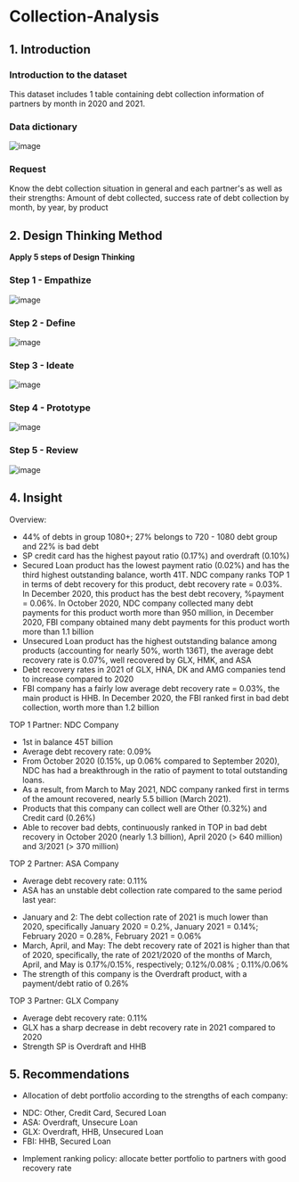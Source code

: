 # Collection-Analysis
## 1. Introduction
### Introduction to the dataset
This dataset includes 1 table containing debt collection information of partners by month in 2020 and 2021.
### Data dictionary
![image](https://github.com/gathub-lab/Collection-Analysis/assets/116141004/c84a1c62-653e-4b82-8bea-589ad40195b2)
### Request
Know the debt collection situation in general and each partner's as well as their strengths: Amount of debt collected, success rate of debt collection by month, by year, by product

## 2. Design Thinking Method
**Apply 5 steps of Design Thinking**
### Step 1 - Empathize
![image](https://github.com/gathub-lab/Collection-Analysis/assets/116141004/26b9574a-78c1-404e-b79c-e5ac57ef2159)
### Step 2 - Define
![image](https://github.com/gathub-lab/Collection-Analysis/assets/116141004/18b5ddd0-8197-4e8f-a74d-909881cf1b6c)

### Step 3 - Ideate
![image](https://github.com/gathub-lab/Collection-Analysis/assets/116141004/1e7934c4-9a1f-4142-943a-bf95151c4831)

### Step 4 - Prototype
![image](https://github.com/gathub-lab/Collection-Analysis/assets/116141004/8ba623d4-c131-484e-bca2-52c249994061)

### Step 5 - Review
![image](https://github.com/gathub-lab/Collection-Analysis/assets/116141004/fb3ca4f1-f7f2-47f1-84fe-42382c39f4ae)

## 4. Insight
Overview:
- 44% of debts in group 1080+; 27% belongs to 720 - 1080 debt group and 22% is bad debt
- SP credit card has the highest payout ratio (0.17%) and overdraft (0.10%)
- Secured Loan product has the lowest payment ratio (0.02%) and has the third highest outstanding balance, worth 41T. NDC company ranks TOP 1 in terms of debt recovery for this product, debt recovery rate = 0.03%. In December 2020, this product has the best debt recovery, %payment = 0.06%. In October 2020, NDC company collected many debt payments for this product worth more than 950 million, in December 2020, FBI company obtained many debt payments for this product worth more than 1.1 billion
- Unsecured Loan product has the highest outstanding balance among products (accounting for nearly 50%, worth 136T), the average debt recovery rate is 0.07%, well recovered by GLX, HMK, and ASA
- Debt recovery rates in 2021 of GLX, HNA, DK and AMG companies tend to increase compared to 2020
- FBI company has a fairly low average debt recovery rate = 0.03%, the main product is HHB. In December 2020, the FBI ranked first in bad debt collection, worth more than 1.2 billion

TOP 1 Partner: NDC Company
- 1st in balance 45T billion
- Average debt recovery rate: 0.09%
- From October 2020 (0.15%, up 0.06% compared to September 2020), NDC has had a breakthrough in the ratio of payment to total outstanding loans.
- As a result, from March to May 2021, NDC company ranked first in terms of the amount recovered, nearly 5.5 billion (March 2021).
- Products that this company can collect well are Other (0.32%) and Credit card (0.26%)
- Able to recover bad debts, continuously ranked in TOP in bad debt recovery in October 2020 (nearly 1.3 billion), April 2020 (> 640 million) and 3/2021 (> 370 million)

TOP 2 Partner: ASA Company
- Average debt recovery rate: 0.11%
- ASA has an unstable debt collection rate compared to the same period last year:
+ January and 2: The debt collection rate of 2021 is much lower than 2020, specifically January 2020 = 0.2%, January 2021 = 0.14%; February 2020 = 0.28%, February 2021 = 0.06%
+ March, April, and May: The debt recovery rate of 2021 is higher than that of 2020, specifically, the rate of 2021/2020 of the months of March, April, and May is 0.17%/0.15%, respectively; 0.12%/0.08% ; 0.11%/0.06%
+ The strength of this company is the Overdraft product, with a payment/debt ratio of 0.26%

TOP 3 Partner: GLX Company
- Average debt recovery rate: 0.11%
- GLX has a sharp decrease in debt recovery rate in 2021 compared to 2020
- Strength SP is Overdraft and HHB

## 5. Recommendations
- Allocation of debt portfolio according to the strengths of each company:
+ NDC: Other, Credit Card, Secured Loan
+ ASA: Overdraft, Unsecure Loan
+ GLX: Overdraft, HHB, Unsecured Loan
+ FBI: HHB, Secured Loan
- Implement ranking policy: allocate better portfolio to partners with good recovery rate
